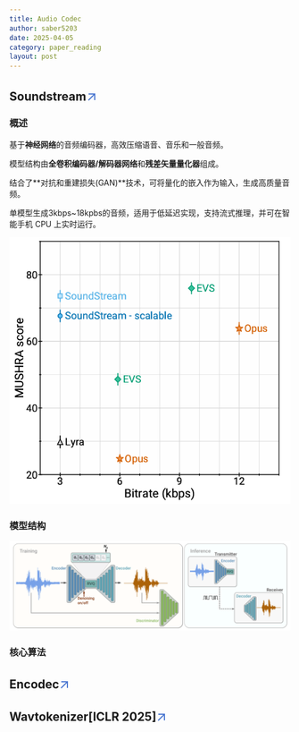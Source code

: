 ```yaml
---
title: Audio Codec
author: saber5203
date: 2025-04-05
category: paper_reading
layout: post
---
```


## Soundstream[<svg xmlns="http://www.w3.org/2000/svg" enable-background="new 0 0 24 24" height="24px" viewBox="2 -5 24 24" width="24px" fill="#4B77D1"><g><rect fill="none" height="24" width="24"/></g><g><polygon points="6,6 6,8 14.59,8 5,17.59 6.41,19 16,9.41 16,18 18,18 18,6"/></g></svg>](https://arxiv.org/abs/2107.03312)

### 概述

基于**神经网络**的音频编码器，高效压缩语音、音乐和一般音频。

模型结构由**全卷积编码器/解码器网络**和**残差矢量量化器**组成。

结合了**对抗和重建损失(GAN)**技术，可将量化的嵌入作为输入，生成高质量音频。

单模型生成3kbps~18kpbs的音频，适用于低延迟实现，支持流式推理，并可在智能手机 CPU 上实时运行。

![soundstream性能](../images/Audio-codec/soundstream性能.png)

### 模型结构

![soundstream模型结构](../images/Audio-codec/soundstream模型结构.png)

### 核心算法

## Encodec[<svg xmlns="http://www.w3.org/2000/svg" enable-background="new 0 0 24 24" height="24px" viewBox="2 -5 24 24" width="24px" fill="#4B77D1"><g><rect fill="none" height="24" width="24"/></g><g><polygon points="6,6 6,8 14.59,8 5,17.59 6.41,19 16,9.41 16,18 18,18 18,6"/></g></svg>](https://arxiv.org/abs/2210.13438)

## Wavtokenizer[ICLR 2025][<svg xmlns="http://www.w3.org/2000/svg" enable-background="new 0 0 24 24" height="24px" viewBox="2 -5 24 24" width="24px" fill="#4B77D1"><g><rect fill="none" height="24" width="24"/></g><g><polygon points="6,6 6,8 14.59,8 5,17.59 6.41,19 16,9.41 16,18 18,18 18,6"/></g></svg>](https://arxiv.org/abs/2408.16532)

